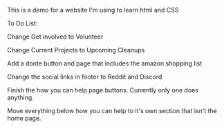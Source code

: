 This is a demo for a website I'm using to learn html and CSS

To Do List:

Change Get involved to Volunteer

Change Current Projects to Upcoming Cleanups

Add a donte button and page that includes the amazon shopping list

Change the social links in footer to Reddit and Discord

Finish the how you can help page buttons. Currently only one does anything.

Move everything below how you can help to it's own section that isn't the home page.


